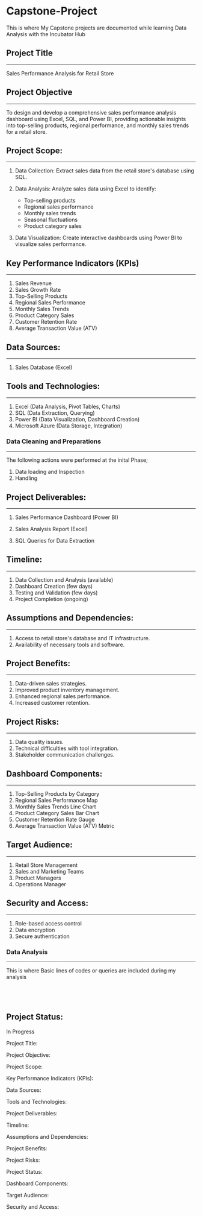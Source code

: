 # Capstone-Project
This is where My Capstone projects are documented  while learning Data Analysis with the Incubator Hub

## Project Title
---
Sales Performance Analysis for Retail Store

## Project Objective
---
To design and develop a comprehensive sales performance analysis dashboard using Excel, SQL, and Power BI, providing actionable insights into top-selling products, regional performance, and monthly sales trends for a retail store.


## Project Scope:
---
1. Data Collection: Extract sales data from the retail store's database using SQL.

2. Data Analysis: Analyze sales data using Excel to identify:

    - Top-selling products
    - Regional sales performance
    - Monthly sales trends
    - Seasonal fluctuations
    - Product category sales

3. Data Visualization: Create interactive dashboards using Power BI to visualize sales performance.


## Key Performance Indicators (KPIs)
---
1. Sales Revenue
2. Sales Growth Rate
3. Top-Selling Products
4. Regional Sales Performance
5. Monthly Sales Trends
6. Product Category Sales
7. Customer Retention Rate
8. Average Transaction Value (ATV)

## Data Sources:
---
1. Sales Database (Excel)

## Tools and Technologies:
---
1. Excel (Data Analysis, Pivot Tables, Charts)
2. SQL (Data Extraction, Querying)
3. Power BI (Data Visualization, Dashboard Creation)
4. Microsoft Azure (Data Storage, Integration)

### Data Cleaning and Preparations
---
 The following actions were performed at the inital Phase;
 1) Data loading and Inspection
 2) Handling 


## Project Deliverables:
---
1. Sales Performance Dashboard (Power BI)
  
2. Sales Analysis Report (Excel)
   
3. SQL Queries for Data Extraction
   

## Timeline:
---
1. Data Collection and Analysis (available)
2. Dashboard Creation (few days)
3. Testing and Validation (few days)
5. Project Completion (ongoing)

## Assumptions and Dependencies:
---
1. Access to retail store's database and IT infrastructure.
2. Availability of necessary tools and software.


## Project Benefits:
---
1. Data-driven sales strategies.
2. Improved product inventory management.
3. Enhanced regional sales performance.
4. Increased customer retention.


## Project Risks:
---
1. Data quality issues.
2. Technical difficulties with tool integration.
3. Stakeholder communication challenges.

## Dashboard Components:
---
1. Top-Selling Products by Category
2. Regional Sales Performance Map
3. Monthly Sales Trends Line Chart
4. Product Category Sales Bar Chart
5. Customer Retention Rate Gauge
6. Average Transaction Value (ATV) Metric

## Target Audience:
---
1. Retail Store Management
2. Sales and Marketing Teams
3. Product Managers
4. Operations Manager

## Security and Access:
---
1. Role-based access control
2. Data encryption
3. Secure authentication

### Data Analysis
---
This is where Basic lines of codes or queries are included during my analysis
```Excel



```
```SQL


````
## Project Status:
   In Progress




Project Title: 

Project Objective:

Project Scope:

Key Performance Indicators (KPIs):

Data Sources:

Tools and Technologies:

Project Deliverables:

Timeline:

Assumptions and Dependencies:

Project Benefits:

Project Risks:

Project Status:

Dashboard Components:

Target Audience:

Security and Access:




